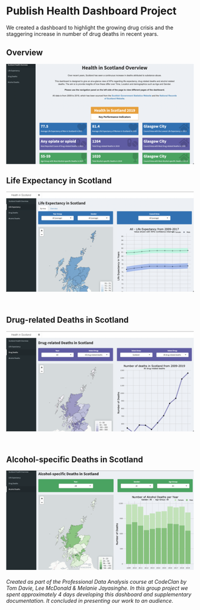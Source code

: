 # Publish Health Dashboard Project



We created a dashboard to highlight the growing drug crisis and the staggering increase in number of drug deaths in recent years. 

## Overview
![Overview](https://github.com/tomdavie/public_health_dashboard/blob/main/images/scotland_health_overview_screenshot.png)

## Life Expectancy in Scotland
![Life Expectancy](https://github.com/tomdavie/public_health_dashboard/blob/main/images/life_expectancy_screenshot.png)

<br> 

## Drug-related Deaths in Scotland
![Drug Deaths](https://github.com/tomdavie/public_health_dashboard/blob/main/images/drug_deaths_screenshot.png)

<br> 

## Alcohol-specific Deaths in Scotland
![Alcohol Deaths](https://github.com/tomdavie/public_health_dashboard/blob/main/images/alcohol_deaths_screenshot.png)



###### Created as part of the Professional Data Analysis course at CodeClan by Tom Davie, Lee McDonald & Melanie Jayasinghe. In this group project we spent approximately 4 days developing this dashboard and supplementary documentation. It concluded in presenting our work to an audience. 
